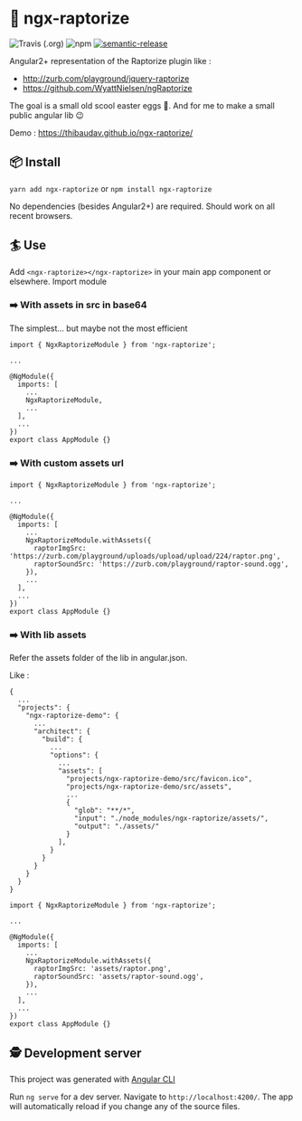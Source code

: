 # 👋 ngx-raptorize

![Travis (.org)](https://img.shields.io/travis/ThibaudAv/ngx-raptorize)
![npm](https://img.shields.io/npm/v/ngx-raptorize)
[![semantic-release](https://img.shields.io/badge/%20%20%F0%9F%93%A6%F0%9F%9A%80-semantic--release-e10079.svg)](https://github.com/semantic-release/semantic-release)

Angular2+ representation of the Raptorize plugin like :

- http://zurb.com/playground/jquery-raptorize
- https://github.com/WyattNielsen/ngRaptorize

The goal is a small old scool easter eggs 🥚. And for me to make a small public angular lib 😉

Demo : https://thibaudav.github.io/ngx-raptorize/

## 📦 Install

`yarn add ngx-raptorize` or `npm install ngx-raptorize`

No dependencies (besides Angular2+) are required.
Should work on all recent browsers.

## 🏄 Use

Add `<ngx-raptorize></ngx-raptorize>` in your main app component or elsewhere.
Import module

### ➡️ With assets in src in base64

The simplest... but maybe not the most efficient

```
import { NgxRaptorizeModule } from 'ngx-raptorize';

...

@NgModule({
  imports: [
    ...
    NgxRaptorizeModule,
    ...
  ],
  ...
})
export class AppModule {}
```

### ➡️ With custom assets url

```
import { NgxRaptorizeModule } from 'ngx-raptorize';

...

@NgModule({
  imports: [
    ...
    NgxRaptorizeModule.withAssets({
      raptorImgSrc: 'https://zurb.com/playground/uploads/upload/upload/224/raptor.png',
      raptorSoundSrc: 'https://zurb.com/playground/raptor-sound.ogg',
    }),
    ...
  ],
  ...
})
export class AppModule {}
```

### ➡️ With lib assets

Refer the assets folder of the lib in angular.json.

Like :

```
{
  ...
  "projects": {
    "ngx-raptorize-demo": {
      ...
      "architect": {
        "build": {
          ...
          "options": {
            ...
            "assets": [
              "projects/ngx-raptorize-demo/src/favicon.ico",
              "projects/ngx-raptorize-demo/src/assets",
              ...
              {
                "glob": "**/*",
                "input": "./node_modules/ngx-raptorize/assets/",
                "output": "./assets/"
              }
            ],
          }
        }
      }
    }
  }
}
```

```
import { NgxRaptorizeModule } from 'ngx-raptorize';

...

@NgModule({
  imports: [
    ...
    NgxRaptorizeModule.withAssets({
      raptorImgSrc: 'assets/raptor.png',
      raptorSoundSrc: 'assets/raptor-sound.ogg',
    }),
    ...
  ],
  ...
})
export class AppModule {}
```

## 🕵 Development server

This project was generated with [Angular CLI](https://github.com/angular/angular-cli)

Run `ng serve` for a dev server. Navigate to `http://localhost:4200/`. The app will automatically reload if you change any of the source files.
